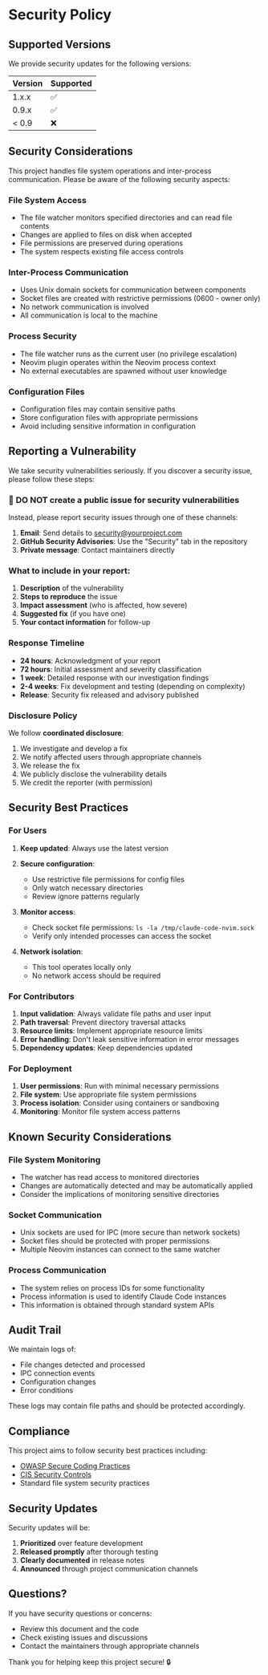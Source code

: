 # Security Policy

## Supported Versions

We provide security updates for the following versions:

| Version | Supported          |
| ------- | ------------------ |
| 1.x.x   | :white_check_mark: |
| 0.9.x   | :white_check_mark: |
| < 0.9   | :x:                |

## Security Considerations

This project handles file system operations and inter-process communication. Please be aware of the following security aspects:

### File System Access
- The file watcher monitors specified directories and can read file contents
- Changes are applied to files on disk when accepted
- File permissions are preserved during operations
- The system respects existing file access controls

### Inter-Process Communication
- Uses Unix domain sockets for communication between components
- Socket files are created with restrictive permissions (0600 - owner only)
- No network communication is involved
- All communication is local to the machine

### Process Security
- The file watcher runs as the current user (no privilege escalation)
- Neovim plugin operates within the Neovim process context
- No external executables are spawned without user knowledge

### Configuration Files
- Configuration files may contain sensitive paths
- Store configuration files with appropriate permissions
- Avoid including sensitive information in configuration

## Reporting a Vulnerability

We take security vulnerabilities seriously. If you discover a security issue, please follow these steps:

### 🚨 **DO NOT** create a public issue for security vulnerabilities

Instead, please report security issues through one of these channels:

1. **Email**: Send details to [security@yourproject.com](mailto:security@yourproject.com)
2. **GitHub Security Advisories**: Use the "Security" tab in the repository
3. **Private message**: Contact maintainers directly

### What to include in your report:

1. **Description** of the vulnerability
2. **Steps to reproduce** the issue
3. **Impact assessment** (who is affected, how severe)
4. **Suggested fix** (if you have one)
5. **Your contact information** for follow-up

### Response Timeline

- **24 hours**: Acknowledgment of your report
- **72 hours**: Initial assessment and severity classification
- **1 week**: Detailed response with our investigation findings
- **2-4 weeks**: Fix development and testing (depending on complexity)
- **Release**: Security fix released and advisory published

### Disclosure Policy

We follow **coordinated disclosure**:

1. We investigate and develop a fix
2. We notify affected users through appropriate channels
3. We release the fix
4. We publicly disclose the vulnerability details
5. We credit the reporter (with permission)

## Security Best Practices

### For Users

1. **Keep updated**: Always use the latest version
2. **Secure configuration**: 
   - Use restrictive file permissions for config files
   - Only watch necessary directories
   - Review ignore patterns regularly

3. **Monitor access**: 
   - Check socket file permissions: `ls -la /tmp/claude-code-nvim.sock`
   - Verify only intended processes can access the socket

4. **Network isolation**: 
   - This tool operates locally only
   - No network access should be required

### For Contributors

1. **Input validation**: Always validate file paths and user input
2. **Path traversal**: Prevent directory traversal attacks
3. **Resource limits**: Implement appropriate resource limits
4. **Error handling**: Don't leak sensitive information in error messages
5. **Dependency updates**: Keep dependencies updated

### For Deployment

1. **User permissions**: Run with minimal necessary permissions
2. **File system**: Use appropriate file system permissions
3. **Process isolation**: Consider using containers or sandboxing
4. **Monitoring**: Monitor file system access patterns

## Known Security Considerations

### File System Monitoring
- The watcher has read access to monitored directories
- Changes are automatically detected and may be automatically applied
- Consider the implications of monitoring sensitive directories

### Socket Communication
- Unix sockets are used for IPC (more secure than network sockets)
- Socket files should be protected with proper permissions
- Multiple Neovim instances can connect to the same watcher

### Process Communication
- The system relies on process IDs for some functionality
- Process information is used to identify Claude Code instances
- This information is obtained through standard system APIs

## Audit Trail

We maintain logs of:
- File changes detected and processed
- IPC connection events
- Configuration changes
- Error conditions

These logs may contain file paths and should be protected accordingly.

## Compliance

This project aims to follow security best practices including:
- [OWASP Secure Coding Practices](https://owasp.org/www-project-secure-coding-practices-quick-reference-guide/)
- [CIS Security Controls](https://www.cisecurity.org/controls)
- Standard file system security practices

## Security Updates

Security updates will be:
1. **Prioritized** over feature development
2. **Released promptly** after thorough testing
3. **Clearly documented** in release notes
4. **Announced** through project communication channels

## Questions?

If you have security questions or concerns:
- Review this document and the code
- Check existing issues and discussions
- Contact the maintainers through appropriate channels

Thank you for helping keep this project secure! 🔒